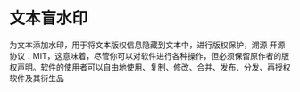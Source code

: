 # 文本盲水印
为文本添加水印，用于将文本版权信息隐藏到文本中，进行版权保护，溯源
开源协议：MIT，这意味着，尽管你可以对软件进行各种操作，但必须保留原作者的版权声明。软件的使用者可以自由地使用、复制、修改、合并、发布、分发、再授权软件及其衍生品
